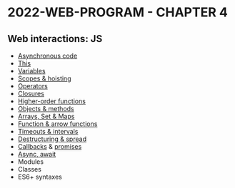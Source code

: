 # 2022-WEB-PROGRAM - CHAPTER 4

## Web interactions: JS


- [Asynchronous code](https://javascript.plainenglish.io/can-the-web-live-without-asynchronous-code-7f61fe2e862e?source=your_stories_page-------------------------------------)
- [This](https://medium.com/geekculture/this-for-developers-5dc91d499677?source=your_stories_page-------------------------------------)
- [Variables](https://medium.com/codex/js-variables-what-you-need-to-know-fb8994ed9d0d?source=your_stories_page-------------------------------------)
- [Scopes & hoisting](https://javascript.plainenglish.io/js-mechanism-you-should-know-12431e094103?source=your_stories_page-------------------------------------)
- [Operators](https://famzil.medium.com/js-operators-3511c8545719?source=your_stories_page-------------------------------------)
- [Closures](https://famzil.medium.com/js-closures-99666fe36a6a?source=your_stories_page-------------------------------------)
- [Higher-order functions](https://famzil.medium.com/whats-hof-in-javascript-9fb68a9c3f6f?source=your_stories_page-------------------------------------)
- [Objects & methods](https://medium.com/codex/objects-in-javascript-64fa3e82765f?source=your_stories_page-------------------------------------)
- [Arrays, Set & Maps](https://javascript.plainenglish.io/data-structures-in-js-9a13f7aa82b3?source=your_stories_page-------------------------------------)
- [Function & arrow functions](https://famzil.medium.com/arrow-functions-in-js-235b5ade3958?source=your_stories_page-------------------------------------)
- [Timeouts & intervals](https://famzil.medium.com/timing-events-in-javascript-d44c24ed8641?source=your_stories_page-------------------------------------)
- [Destructuring & spread](https://famzil.medium.com/destructuring-spread-syntax-in-js-d9260a725c99?source=your_stories_page-------------------------------------)
- [Callbacks](https://famzil.medium.com/call-me-back-later-in-javascript-9cdb74aafca3?source=your_stories_page-------------------------------------) & [promises](https://famzil.medium.com/how-javascript-promises-you-e0039fe341ba?source=your_stories_page-------------------------------------)
- [Async, await](https://famzil.medium.com/making-async-code-looks-like-sync-code-in-js-b0f5133e14ae)
- Modules
- Classes
- ES6+ syntaxes
